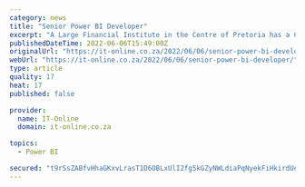 ```yaml
---
category: news
title: "Senior Power BI Developer"
excerpt: "A Large Financial Institute in the Centre of Pretoria has a CONTRACT Vacancy for a BI Developer for 12 months The BI development team requires the services of a Business Intelligence Developer to assist with development work required on Business ..."
publishedDateTime: 2022-06-06T15:49:00Z
originalUrl: "https://it-online.co.za/2022/06/06/senior-power-bi-developer/"
webUrl: "https://it-online.co.za/2022/06/06/senior-power-bi-developer/"
type: article
quality: 17
heat: 17
published: false

provider:
  name: IT-Online
  domain: it-online.co.za

topics:
  - Power BI

secured: "t9rSsZABfvHhaGKxvLrasT1D6OBLxUlI2fg5kGZyNWLdiaPqNyekFiHkirdUeVX0/vKDyzgrmyOOaFbklZHshVeCMv0+UMfTFn5q6WLKpLqzqO9Q4HEQQ4Y9YcNUTy18jRTWWqie2hX62LcImVS/e8M4w1ObhE3PI/rmjosXjJIqO3T0jF9/Ek2EmdoD83GzMhMbS6OjWUPBrqTBOMY88DE1AupCep1kjDpbzgyc40TwSo1Bs75/FDnhRBPAFDQOX/AUkQVdSR2y+1TRejACg+MZfwa7YE3MfbleGxofRvjputdisuPUT7sM7f4vxFVziJgL2wGFGR/iiftKliEuTBhOY7ByhLOyZRUeT7jlTko=;zY95rimAh/XztPZlEh4/2Q=="
---
```


